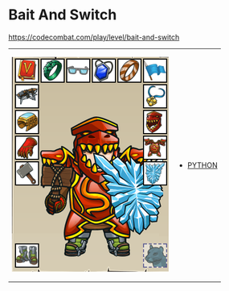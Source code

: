 # Bait And Switch 

https://codecombat.com/play/level/bait-and-switch
<table>
<tr>
<td>

![Hero Picture](hero.png?raw=true "Hero Picture")

</td>
<td>
<ul>
<li>

[PYTHON](BaitAndSwitch.py)

</li>
</td>
</tr>
<table>
